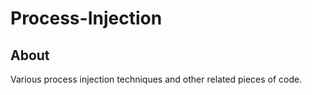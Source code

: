 # Process-Injection

## About

Various process injection techniques and other related pieces of code.
